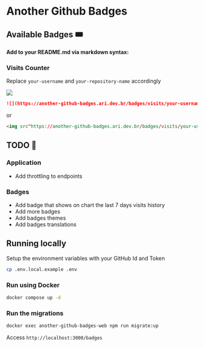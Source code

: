 # Another Github Badges

## Available Badges 🎟
**Add to your README.md via markdown syntax:**

### Visits Counter

Replace `your-username` and `your-repository-name` accordingly

![](https://another-github-badges.ari.dev.br/badges/visits/arielfavaro/another-github-badges)

```markdown
![](https://another-github-badges.ari.dev.br/badges/visits/your-username/your-repository-name)
```
or
```markdown
<img src"https://another-github-badges.ari.dev.br/badges/visits/your-username/your-repository-name" />
```

## TODO 📌
### Application
- Add throttling to endpoints
### Badges
- Add badge that shows on chart the last 7 days visits history
- Add more badges
- Add badges themes
- Add badges translations

## Running locally
Setup the environment variables with your GitHub Id and Token
```bash
cp .env.local.example .env
```

### Run using Docker
```bash
docker compose up -d
```
### Run the migrations
```bash
docker exec another-github-badges-web npm run migrate:up
```

Access `http://localhost:3000/badges`
